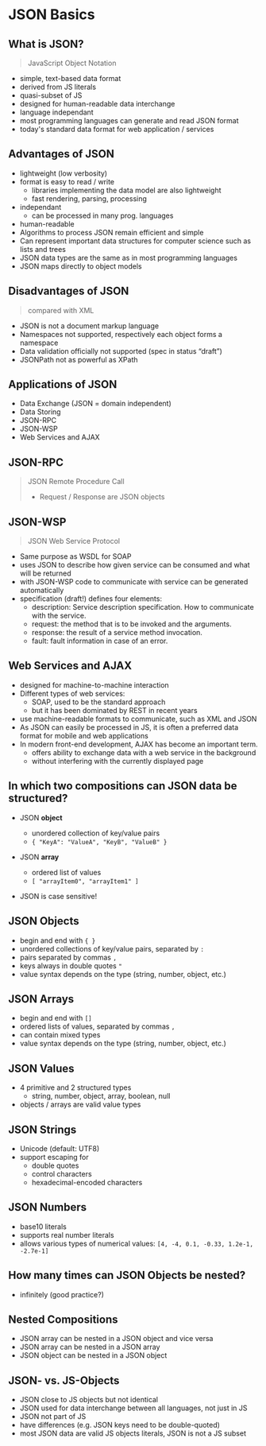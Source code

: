 # JSON Basics



## What is JSON?

> JavaScript Object Notation

* simple, text-based data format
* derived from JS literals
* quasi-subset of JS
* designed for human-readable data interchange
* language independant
* most programming languages can generate and read JSON format
* today's standard data format for web application / services



## Advantages of JSON

* lightweight (low verbosity)
* format is easy to read / write
  * libraries implementing the data model are also lightweight
  * fast rendering, parsing, processing
* independant
  * can be processed in many prog. languages
* human-readable
* Algorithms to process JSON remain efficient and simple
* Can represent important data structures for computer science such as lists and trees
* JSON data types are the same as in most programming languages
* JSON maps directly to object models



## Disadvantages of JSON

> compared with XML

* JSON is not a document markup language
* Namespaces not supported, respectively each object forms a namespace
* Data validation officially not supported (spec in status “draft”)
* JSONPath not as powerful as XPath



## Applications of JSON

* Data Exchange (JSON = domain independent)
* Data Storing
* JSON-RPC
* JSON-WSP
* Web Services and AJAX



## JSON-RPC

> JSON Remote Procedure Call
>
> * Request / Response are JSON objects



## JSON-WSP

> JSON Web Service Protocol

* Same purpose as WSDL for SOAP
* uses JSON to describe how given service can be consumed and what will be returned
* with JSON-WSP code to communicate with service can be generated automatically
* specification (draft!) defines four elements:
  * description: Service description specification. How to communicate with the service.
  * request: the method that is to be invoked and the arguments.
  * response: the result of a service method invocation.
  * fault: fault information in case of an error.



## Web Services and AJAX

* designed for machine-to-machine interaction
* Different types of web services: 
  * SOAP, used to be the standard approach
  * but it has been dominated by REST in recent years
* use machine-readable formats to communicate, such as XML and JSON
* As JSON can easily be processed in JS, it is often a preferred data format for mobile and web applications
* In modern front-end development, AJAX has become an important term. 
  * offers ability to exchange data with a web service in the background
  * without interfering with the currently displayed page



## In which two compositions can JSON data be structured?

* JSON **object**
  * unordered collection of key/value pairs
  * `{ "KeyA": "ValueA", "KeyB", "ValueB" }`
* JSON **array**
  * ordered list of values
  * `[ "arrayItem0", "arrayItem1" ]`

* JSON is case sensitive!



## JSON Objects

* begin and end with `{ }` 
* unordered collections of key/value  pairs, separated by `:`
* pairs separated by commas `,` 
* keys always in double quotes `"`
* value syntax depends on the type (string, number, object, etc.)



## JSON Arrays

* begin and end with `[]`
* ordered lists of values, separated by commas `,`
* can contain mixed types
* value syntax depends on the type (string, number, object, etc.)



## JSON Values

* 4 primitive and 2 structured types
  * string, number, object, array, boolean, null
* objects / arrays are valid value types



## JSON Strings

* Unicode (default: UTF8)
* support escaping for 
  * double quotes
  * control characters
  * hexadecimal-encoded characters



## JSON Numbers

* base10 literals
* supports real number literals
* allows various types of numerical values: `[4, -4, 0.1, -0.33, 1.2e-1, -2.7e-1]`



## How many times can JSON Objects be nested?

* infinitely (good practice?)



## Nested Compositions

* JSON array can be nested in a JSON object and vice versa
* JSON array can be nested in a JSON array
* JSON object can be nested in a JSON object



## JSON- vs. JS-Objects

* JSON close to JS objects but not identical
* JSON used for data interchange between all languages, not just in JS
* JSON not part of JS
* have differences (e.g. JSON keys need to be double-quoted)
* most JSON data are valid JS objects literals, JSON is not a JS subset